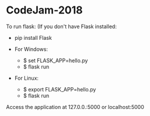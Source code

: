 # CodeJam-2018

To run flask:
(If you don't have Flask installed:
*  pip install Flask

* For Windows:
    * $ set FLASK_APP=hello.py
    * $ flask run
* For Linux:
    * $ export FLASK_APP=hello.py
    * $ flask run

Access the application at 127.0.0.:5000 or localhost:5000